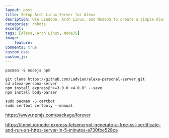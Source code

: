 ```yaml
---
layout: post
title: Setup Arch Linux Server for Alexa
desription: Use Lindode, Arch Linux, and NodeJS to create a simple Alexa skills server.
categories: robots
excerpt:
tags: [Alexa, Arch Linux, NodeJS]
image: 
    feature: 
comments: true
custom_css: 
custom_js: 
---
```


```
pacman -S nodejs npm
```

```
git clone https://github.com/Ladvien/alexa-personal-server.git
cd alexa-persona-server
npm install express@">=3.0.0 <4.0.0" --save
npm install body-parser
```

```
sudo pacman -S certbot
sudo certbot certonly --manual
```


https://www.npmjs.com/package/forever

https://itnext.io/node-express-letsencrypt-generate-a-free-ssl-certificate-and-run-an-https-server-in-5-minutes-a730fbe528ca